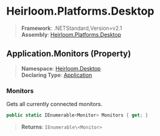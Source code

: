 # Heirloom.Platforms.Desktop

> **Framework**: .NETStandard,Version=v2.1  
> **Assembly**: [Heirloom.Platforms.Desktop][0]

## Application.Monitors (Property)

> **Namespace**: [Heirloom.Desktop][0]  
> **Declaring Type**: [Application][1]

### Monitors

Gets all currently connected monitors.

```cs
public static IEnumerable<Monitor> Monitors { get; }
```

> **Returns**: `IEnumerable\<Monitor>`

[0]: ../../../Heirloom.Platforms.Desktop.md
[1]: ../Application.md

